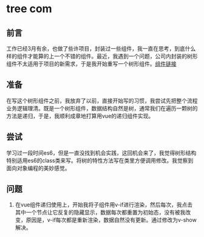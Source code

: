 # tree com

## 前言

工作已经3月有余，也做了些许项目，封装过一些组件，我一直在思考，到底什么样的组件才能算的上一个不错的组件。最近，我遇到一个问题，公司内封装的树形组件不太适用于项目的新需求，于是我开始重写一个树形组件。[组件链接](https://github.com/Mikeccx/TreeWidght)

## 准备

在写这个树形组件之前，我放弃了以前，直接开始写的习惯，我尝试先把整个流程业务逻辑理清。既是一个树形组件，数据结构自然是树，通常我们在遍历一颗树的方法是递归，于是，我顺利成章地打算用vue的递归组件实现。

## 尝试

学习过一段时间es6，但是一直没找到机会实践，这回机会来了，我觉得树形结构特别适用es6的class类来写。将树的特性方法写在类里方便调用修改。我觉察到面向对象编程的美妙感觉。

## 问题

1. 在vue组件递归使用上，开始我将子组件用v-if进行渲染，然后每次，我点击其中一个节点让它反复的隐藏显示，数据每次都重置为初始态，没有被我改变，原因是，v-if每次都是重新渲染，数据自然没有更新。通过修改为v-show解决。
